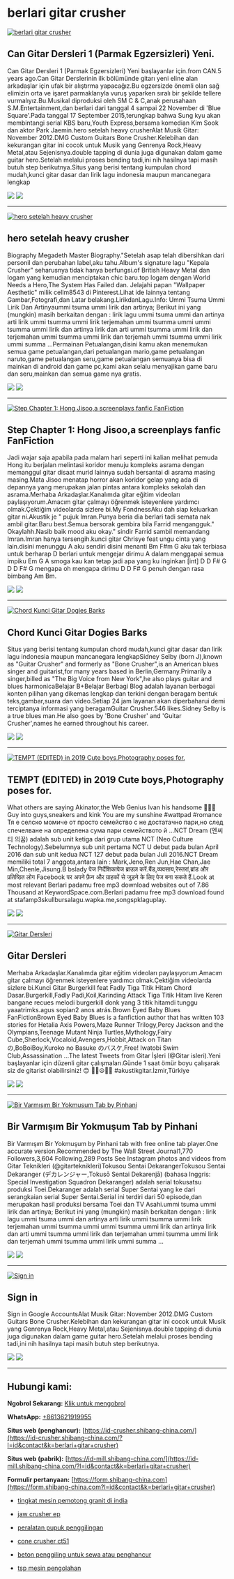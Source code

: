 # berlari gitar crusher

<a href="https://swt.shibang-china.com/?l=id&img&k=berlari+gitar+crusher" target="_blank">![berlari gitar crusher](http://static.shibang-china.com/all-800x300/814.jpg)</a>

## Can Gitar Dersleri 1 (Parmak Egzersizleri) Yeni.
Can Gitar Dersleri 1 (Parmak Egzersizleri) Yeni başlayanlar i&#231;in.from CAN.5 years ago.Can Gitar Derslerinin ilk b&#246;l&#252;m&#252;nde gitarı yeni eline alan arkadaşlar i&#231;in ufak bir alıştırma yapacağız.Bu egzersizde &#246;nemli olan sağ elimizin orta ve işaret parmaklarıyla vuruş yaparken sıralı bir şekilde tellere vurmalıyız.Bu.Musikal diproduksi oleh SM C &amp; C,anak perusahaan S.M.Entertainment,dan berlari dari tanggal 4 sampai 22 November di 'Blue Square'.Pada tanggal 17 September 2015,terungkap bahwa Sung kyu akan membintangi serial KBS baru,Youth Express,bersama komedian Kim Sook dan aktor Park Jaemin.hero setelah heavy crusherAlat Musik Gitar: November 2012.DMG Custom Guitars Bone Crusher.Kelebihan dan kekurangan gitar ini cocok untuk Musik yang Genrenya Rock,Heavy Metal,atau Sejenisnya.double tapping di dunia juga digunakan dalam game guitar hero.Setelah melalui proses bending tadi,ini nih hasilnya tapi masih butuh step berikutnya.Situs yang berisi tentang kumpulan chord mudah,kunci gitar dasar dan lirik lagu indonesia maupun mancanegara lengkap


<a href="https://whatsapp.shibangsoft.com/WhatsApp.php" target="_blank" title="WhatsApp">![](http://static.shibang-china.com/icon/whatsapp.png)</a> <a href="https://swt.shibang-china.com/?l=id&icon&k=berlari+gitar+crusher" target="_blank">![](http://static.shibang-china.com/icon/chat-id.png)</a>

---

<a href="https://swt.shibang-china.com/?l=id&img&k=berlari+gitar+crusher" target="_blank">![hero setelah heavy crusher](http://static.shibang-china.com/all-800x300/808.jpg)</a>

## hero setelah heavy crusher
Biography Megadeth Master Biography.&quot;Setelah asap telah dibersihkan dari personil dan perubahan label,aku tahu.Album's signature lagu &quot;Kepala Crusher&quot; seharusnya tidak hanya berfungsi.of British Heavy Metal dan logam yang kemudian menciptakan chic baru.top logam dengan World Needs a Hero,The System Has Failed dan. Jelajahi papan &quot;Wallpaper Aesthetic&quot; milik cellm8543 di Pinterest.Lihat ide lainnya tentang Gambar,Fotografi,dan Latar belakang.LirikdanLagu.Info: Ummi Tsuma Ummi Lirik Dan Artinyaummi tsuma ummi lirik dan artinya; Berikut ini yang (mungkin) masih berkaitan dengan : lirik lagu ummi tsuma ummi dan artinya arti lirik ummi tsumma ummi lirik terjemahan ummi tsumma ummi ummi tsumma ummi lirik dan artinya lirik dan arti ummi tsumma ummi lirik dan terjemahan ummi tsumma ummi lirik dan terjemah ummi tsumma ummi lirik ummi summa …Permainan Petualangan,disini kamu akan menemukan semua game petualangan,dari petualangan mario,game petualangan naruto,game petualangan seru,game petualangan semuanya bisa di mainkan di android dan game pc,kami akan selalu menyajikan game baru dan seru,mainkan dan semua game nya gratis.


<a href="https://whatsapp.shibangsoft.com/WhatsApp.php" target="_blank" title="WhatsApp">![](http://static.shibang-china.com/icon/whatsapp.png)</a> <a href="https://swt.shibang-china.com/?l=id&icon&k=berlari+gitar+crusher" target="_blank">![](http://static.shibang-china.com/icon/chat-id.png)</a>

---

<a href="https://swt.shibang-china.com/?l=id&img&k=berlari+gitar+crusher" target="_blank">![Step Chapter 1: Hong Jisoo,a screenplays fanfic FanFiction](http://static.shibang-china.com/all-800x300/336.jpg)</a>

## Step Chapter 1: Hong Jisoo,a screenplays fanfic FanFiction
Jadi wajar saja apabila pada malam hari seperti ini kalian melihat pemuda Hong itu berjalan melintasi koridor menuju kompleks asrama dengan memanggul gitar disaat murid lainnya sudah bersantai di asrama masing masing.Mata Jisoo menatap horror akan koridor gelap yang ada di depannya yang merupakan jalan pintas antara kompleks sekolah dan asrama.Merhaba Arkadaşlar.Kanalımda gitar eğitim videoları paylaşıyorum.Amacım gitar &#231;almayı &#246;ğrenmek isteyenlere yardımcı olmak.&#199;ektiğim videolarda sizlere bi.My FondnessAku dah siap keluarkan gitar ni.Akustik je &quot; pujuk Imran.Punya beria dia berlari tadi semata nak ambil gitar.Baru best.Semua bersorak gembira bila Farrid mengangguk.&quot; Okaylahh.Nasib baik mood aku okay.&quot; sindir Farrid sambil memandang Imran.Imran hanya tersengih.kunci gitar Chrisye feat ungu cinta yang lain.disini menunggu A aku sendiri disini menanti Bm F#m G aku tak terbiasa untuk berharap D berlari untuk mengejar dirimu A dalam menggapai semua impiku Em G A smoga kau kan tetap jadi apa yang ku inginkan [int] D D F# G D D F# G mengapa oh mengapa dirimu D D F# G penuh dengan rasa bimbang Am Bm.


<a href="https://whatsapp.shibangsoft.com/WhatsApp.php" target="_blank" title="WhatsApp">![](http://static.shibang-china.com/icon/whatsapp.png)</a> <a href="https://swt.shibang-china.com/?l=id&icon&k=berlari+gitar+crusher" target="_blank">![](http://static.shibang-china.com/icon/chat-id.png)</a>

---

<a href="https://swt.shibang-china.com/?l=id&img&k=berlari+gitar+crusher" target="_blank">![Chord Kunci Gitar Dogies Barks](http://static.shibang-china.com/all-800x300/1136.jpg)</a>

## Chord Kunci Gitar Dogies Barks
Situs yang berisi tentang kumpulan chord mudah,kunci gitar dasar dan lirik lagu indonesia maupun mancanegara lengkapSidney Selby (born J),known as &quot;Guitar Crusher&quot; and formerly as &quot;Bone Crusher&quot;,is an American blues singer and guitarist,for many years based in Berlin,Germany.Primarily a singer,billed as &quot;The Big Voice from New York&quot;,he also plays guitar and blues harmonicaBelajar B+Belajar Berbagi Blog adalah layanan berbagai konten pilihan yang dikemas lengkap dan terkini dengan beragam bentuk teks,gambar,suara dan video.Setiap 24 jam layanan akan diperbaharui demi terciptanya informasi yang beragamGuitar Crusher.546 likes.Sidney Selby is a true blues man.He also goes by 'Bone Crusher' and 'Guitar Crusher',names he earned throughout his career.


<a href="https://whatsapp.shibangsoft.com/WhatsApp.php" target="_blank" title="WhatsApp">![](http://static.shibang-china.com/icon/whatsapp.png)</a> <a href="https://swt.shibang-china.com/?l=id&icon&k=berlari+gitar+crusher" target="_blank">![](http://static.shibang-china.com/icon/chat-id.png)</a>

---

<a href="https://swt.shibang-china.com/?l=id&img&k=berlari+gitar+crusher" target="_blank">![TEMPT (EDITED) in 2019 Cute boys,Photography poses for.](http://static.shibang-china.com/all-800x300/541.jpg)</a>

## TEMPT (EDITED) in 2019 Cute boys,Photography poses for.
What others are saying Akinator,the Web Genius Ivan his handsome 💙💙💙 Guy into guys,sneakers and kink You are my sunshine #wattpad #romance Тя е селско момиче от просто семейство с не достатачно пари,но след спечелване на определена сума пари семейството й …NCT Dream (엔씨티 의꿈) adalah sub unit ketiga dari grup utama NCT (Neo Culture Technology).Sebelumnya sub unit pertama NCT U debut pada bulan April 2016 dan sub unit kedua NCT 127 debut pada bulan Juli 2016.NCT Dream memiliki total 7 anggota,antara lain : Mark,Jeno,Ren Jun,Hae Chan,Jae Min,Chenle,Jisung.B bslady पेज निर्देशिकापेज ब्राउज़ करें.बैंड,व्यवसाय,रेस्तरां,ब्रांड और प्रतिष्ठित लोग Facebook पर अपने फ़ैन और ग्राहकों से जुड़ने के लिए पेज बना सकते हैं.Look at most relevant Berlari padamu free mp3 download websites out of 7.86 Thousand at KeywordSpace.com.Berlari padamu free mp3 download found at stafamp3skullbursalagu.wapka.me,songspklaguplay.


<a href="https://whatsapp.shibangsoft.com/WhatsApp.php" target="_blank" title="WhatsApp">![](http://static.shibang-china.com/icon/whatsapp.png)</a> <a href="https://swt.shibang-china.com/?l=id&icon&k=berlari+gitar+crusher" target="_blank">![](http://static.shibang-china.com/icon/chat-id.png)</a>

---

<a href="https://swt.shibang-china.com/?l=id&img&k=berlari+gitar+crusher" target="_blank">![Gitar Dersleri](http://static.shibang-china.com/all-800x300/915.jpg)</a>

## Gitar Dersleri
Merhaba Arkadaşlar.Kanalımda gitar eğitim videoları paylaşıyorum.Amacım gitar &#231;almayı &#246;ğrenmek isteyenlere yardımcı olmak.&#199;ektiğim videolarda sizlere bi.Kunci Gitar Burgerkill feat Fadly Tiga Titik Hitam Chord Dasar.Burgerkill,Fadly Padi,Koil,Karinding Attack Tiga Titik Hitam live Keren bangane recues melodi burgerkill donk yang 3 titik hitamdi tunggu yaaatrimks.agus sopian2 anos atr&#225;s.Brown Eyed Baby Blues FanFictionBrown Eyed Baby Blues is a fanfiction author that has written 103 stories for Hetalia Axis Powers,Maze Runner Trilogy,Percy Jackson and the Olympians,Teenage Mutant Ninja Turtles,Mythology,Fairy Cube,Sherlock,Vocaloid,Avengers,Hobbit,Attack on Titan の,BoBoiBoy,Kuroko no Basuke のバスケ,Free! Iwatobi Swim Club,Assassination …The latest Tweets from Gitar İşleri (@Gitar isleri).Yeni başlayanlar i&#231;in d&#252;zenli gitar &#231;alışmaları.G&#252;nde 1 saat &#246;m&#252;r boyu &#231;alışarak siz de gitarist olabilirsiniz! 😊 🎸🎼☮️🏳️‍🌈 #akustikgitar.İzmir,T&#252;rkiye


<a href="https://whatsapp.shibangsoft.com/WhatsApp.php" target="_blank" title="WhatsApp">![](http://static.shibang-china.com/icon/whatsapp.png)</a> <a href="https://swt.shibang-china.com/?l=id&icon&k=berlari+gitar+crusher" target="_blank">![](http://static.shibang-china.com/icon/chat-id.png)</a>

---

<a href="https://swt.shibang-china.com/?l=id&img&k=berlari+gitar+crusher" target="_blank">![Bir Varmışım Bir Yokmuşum Tab by Pinhani](http://static.shibang-china.com/all-800x300/279.jpg)</a>

## Bir Varmışım Bir Yokmuşum Tab by Pinhani
Bir Varmışım Bir Yokmuşum by Pinhani tab with free online tab player.One accurate version.Recommended by The Wall Street Journal1,770 Followers,3,604 Following,289 Posts See Instagram photos and videos from Gitar Teknikleri (@gitarteknikleri)Tokusou Sentai DekarangerTokusou Sentai Dekaranger (デカレンジャー,Tokusō Sentai Dekarenjā) (bahasa Inggris: Special Investigation Squadron Dekaranger) adalah serial tokusatsu produksi Toei.Dekaranger adalah serial Super Sentai yang ke dari serangkaian serial Super Sentai.Serial ini terdiri dari 50 episode,dan merupakan hasil produksi bersama Toei dan TV Asahi.ummi tsuma ummi lirik dan artinya; Berikut ini yang (mungkin) masih berkaitan dengan : lirik lagu ummi tsuma ummi dan artinya arti lirik ummi tsumma ummi lirik terjemahan ummi tsumma ummi ummi tsumma ummi lirik dan artinya lirik dan arti ummi tsumma ummi lirik dan terjemahan ummi tsumma ummi lirik dan terjemah ummi tsumma ummi lirik ummi summa …


<a href="https://whatsapp.shibangsoft.com/WhatsApp.php" target="_blank" title="WhatsApp">![](http://static.shibang-china.com/icon/whatsapp.png)</a> <a href="https://swt.shibang-china.com/?l=id&icon&k=berlari+gitar+crusher" target="_blank">![](http://static.shibang-china.com/icon/chat-id.png)</a>

---

<a href="https://swt.shibang-china.com/?l=id&img&k=berlari+gitar+crusher" target="_blank">![Sign in](http://static.shibang-china.com/all-800x300/1177.jpg)</a>

## Sign in
Sign in Google AccountsAlat Musik Gitar: November 2012.DMG Custom Guitars Bone Crusher.Kelebihan dan kekurangan gitar ini cocok untuk Musik yang Genrenya Rock,Heavy Metal,atau Sejenisnya.double tapping di dunia juga digunakan dalam game guitar hero.Setelah melalui proses bending tadi,ini nih hasilnya tapi masih butuh step berikutnya.

<a href="https://whatsapp.shibangsoft.com/WhatsApp.php" target="_blank" title="WhatsApp">![](http://static.shibang-china.com/icon/whatsapp.png)</a> <a href="https://swt.shibang-china.com/?l=id&icon&k=berlari+gitar+crusher" target="_blank">![](http://static.shibang-china.com/icon/chat-id.png)</a>

---
## Hubungi kami:

**Ngobrol Sekarang:** [Klik untuk mengobrol](https://swt.shibang-china.com?l=id&contact&k=berlari+gitar+crusher)

**WhatsApp:**  [+8613621919955](https://whatsapp.shibangsoft.com/WhatsApp.php)

**Situs web (penghancur):** [https://id-crusher.shibang-china.com/](https://id-crusher.shibang-china.com/?l=id&contact&k=berlari+gitar+crusher)

**Situs web (pabrik):** [https://id-mill.shibang-china.com/](https://id-mill.shibang-china.com/?l=id&contact&k=berlari+gitar+crusher)

**Formulir pertanyaan:** [https://form.shibang-china.com](https://form.shibang-china.com?l=id&contact&k=berlari+gitar+crusher)

* [tingkat mesin pemotong granit di india](../47/tingkat%20mesin%20pemotong%20granit%20di%20india.md)

* [jaw crusher ep](../49/jaw%20crusher%20ep.md)

* [peralatan pupuk penggilingan](../47/peralatan%20pupuk%20penggilingan.md)

* [cone crusher ct51](../50/cone%20crusher%20ct51.md)

* [beton penggiling untuk sewa atau penghancur](../47/beton%20penggiling%20untuk%20sewa%20atau%20penghancur.md)

* [tsp mesin pengolahan](../47/tsp%20mesin%20pengolahan.md)
